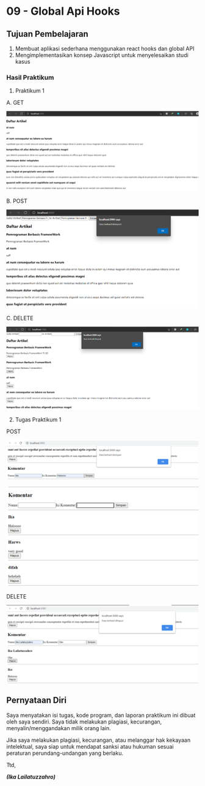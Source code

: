 # 09 - Global Api Hooks

## Tujuan Pembelajaran
1. Membuat aplikasi sederhana menggunakan react hooks dan global API
2. Mengimplementasikan konsep Javascript untuk menyelesaikan studi kasus

### Hasil Praktikum

1. Praktikum 1

A. GET

![contoh gambar](img/Praktikum1.png)

B. POST

![contoh gambar](img/Praktikum2.png)

C. DELETE

![contoh gambar](img/Praktikum3.png)

2. Tugas Praktikum 1

POST

![contoh gambar](img/1.PNG)


![contoh gambar](img/2.PNG)

DELETE

![contoh gambar](img/3.PNG)



## Pernyataan Diri

Saya menyatakan isi tugas, kode program, dan laporan praktikum ini dibuat oleh saya sendiri. Saya tidak melakukan plagiasi, kecurangan, menyalin/menggandakan milik orang lain.

Jika saya melakukan plagiasi, kecurangan, atau melanggar hak kekayaan intelektual, saya siap untuk mendapat sanksi atau hukuman sesuai peraturan perundang-undangan yang berlaku.

Ttd,

***(Ika Lailatuzzahro)*** 